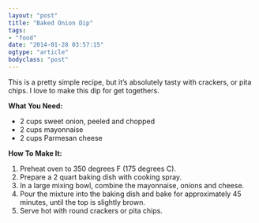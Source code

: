 ```yaml
---
layout: "post"
title: "Baked Onion Dip"
tags: 
- "food"
date: "2014-01-28 03:57:15"
ogtype: "article"
bodyclass: "post"
---
```


This is a pretty simple recipe, but it’s absolutely tasty with crackers, or pita chips. I love to make this dip for get togethers.

**What You Need:**

- 2 cups sweet onion, peeled and chopped
- 2 cups mayonnaise
- 2 cups Parmesan cheese

**How To Make It:**

1. Preheat oven to 350 degrees F (175 degrees C).
2. Prepare a 2 quart baking dish with cooking spray.
3. In a large mixing bowl, combine the mayonnaise, onions and cheese.
4. Pour the mixture into the baking dish and bake for approximately 45 minutes, until the top is slightly brown.
5. Serve hot with round crackers or pita chips.